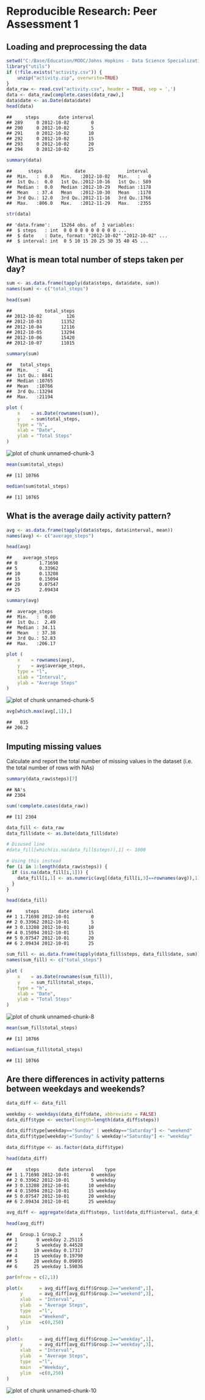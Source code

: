 # Reproducible Research: Peer Assessment 1

## Loading and preprocessing the data


```r
setwd("C:/Base/Education/MOOC/Johns Hopkins - Data Science Specialization/Reproducible Research/RepData_PeerAssessment1");
library("utils")
if (!file.exists("activity.csv")) {
    unzip("activity.zip", overwrite=TRUE)
}
data_raw <- read.csv("activity.csv", header = TRUE, sep = ',')
data <- data_raw[complete.cases(data_raw),]
data$date <- as.Date(data$date)
head(data)
```

```
##     steps       date interval
## 289     0 2012-10-02        0
## 290     0 2012-10-02        5
## 291     0 2012-10-02       10
## 292     0 2012-10-02       15
## 293     0 2012-10-02       20
## 294     0 2012-10-02       25
```

```r
summary(data)
```

```
##      steps            date               interval   
##  Min.   :  0.0   Min.   :2012-10-02   Min.   :   0  
##  1st Qu.:  0.0   1st Qu.:2012-10-16   1st Qu.: 589  
##  Median :  0.0   Median :2012-10-29   Median :1178  
##  Mean   : 37.4   Mean   :2012-10-30   Mean   :1178  
##  3rd Qu.: 12.0   3rd Qu.:2012-11-16   3rd Qu.:1766  
##  Max.   :806.0   Max.   :2012-11-29   Max.   :2355
```

```r
str(data)
```

```
## 'data.frame':	15264 obs. of  3 variables:
##  $ steps   : int  0 0 0 0 0 0 0 0 0 0 ...
##  $ date    : Date, format: "2012-10-02" "2012-10-02" ...
##  $ interval: int  0 5 10 15 20 25 30 35 40 45 ...
```



## What is mean total number of steps taken per day?


```r
sum <- as.data.frame(tapply(data$steps, data$date, sum))
names(sum) <- c("total_steps")
```


```r
head(sum)
```

```
##            total_steps
## 2012-10-02         126
## 2012-10-03       11352
## 2012-10-04       12116
## 2012-10-05       13294
## 2012-10-06       15420
## 2012-10-07       11015
```

```r
summary(sum)
```

```
##   total_steps   
##  Min.   :   41  
##  1st Qu.: 8841  
##  Median :10765  
##  Mean   :10766  
##  3rd Qu.:13294  
##  Max.   :21194
```

```r
plot (
    x    = as.Date(rownames(sum)),
    y    = sum$total_steps,
    type = "h",
    xlab = "Date",
    ylab = "Total Steps"
)
```

![plot of chunk unnamed-chunk-3](figure/unnamed-chunk-3.png) 

```r
mean(sum$total_steps)
```

```
## [1] 10766
```

```r
median(sum$total_steps)
```

```
## [1] 10765
```



## What is the average daily activity pattern?


```r
avg <- as.data.frame(tapply(data$steps, data$interval, mean))
names(avg) <- c("average_steps")
```


```r
head(avg)
```

```
##    average_steps
## 0        1.71698
## 5        0.33962
## 10       0.13208
## 15       0.15094
## 20       0.07547
## 25       2.09434
```

```r
summary(avg)
```

```
##  average_steps   
##  Min.   :  0.00  
##  1st Qu.:  2.49  
##  Median : 34.11  
##  Mean   : 37.38  
##  3rd Qu.: 52.83  
##  Max.   :206.17
```

```r
plot (
    x    = rownames(avg),
    y    = avg$average_steps,
    type = "l",
    xlab = "Interval",
    ylab = "Average Steps"
)
```

![plot of chunk unnamed-chunk-5](figure/unnamed-chunk-5.png) 

```r
avg[which.max(avg[,1]),]
```

```
##   835 
## 206.2
```



## Imputing missing values

Calculate and report the total number of missing values in the dataset (i.e. the total number of rows with NAs)


```r
summary(data_raw$steps)[7]
```

```
## NA's 
## 2304
```

```r
sum(!complete.cases(data_raw))
```

```
## [1] 2304
```


```r
data_fill <- data_raw
data_fill$date <- as.Date(data_fill$date)

# Disused line
#data_fill[which(is.na(data_fill$steps)),1] <- 1000

# Using this instead
for (i in 1:length(data_raw$steps)) {
  if (is.na(data_fill[i,1])) {
    data_fill[i,1] <- as.numeric(avg[(data_fill[i,3]==rownames(avg)),1])
  }  
}

head(data_fill)
```

```
##     steps       date interval
## 1 1.71698 2012-10-01        0
## 2 0.33962 2012-10-01        5
## 3 0.13208 2012-10-01       10
## 4 0.15094 2012-10-01       15
## 5 0.07547 2012-10-01       20
## 6 2.09434 2012-10-01       25
```



```r
sum_fill <- as.data.frame(tapply(data_fill$steps, data_fill$date, sum))
names(sum_fill) <- c("total_steps")

plot (
    x    = as.Date(rownames(sum_fill)),
    y    = sum_fill$total_steps,
    type = "h",
    xlab = "Date",
    ylab = "Total Steps"
)
```

![plot of chunk unnamed-chunk-8](figure/unnamed-chunk-8.png) 

```r
mean(sum_fill$total_steps)
```

```
## [1] 10766
```

```r
median(sum_fill$total_steps)
```

```
## [1] 10766
```



## Are there differences in activity patterns between weekdays and weekends?


```r
data_diff <- data_fill

weekday <- weekdays(data_diff$date, abbreviate = FALSE)
data_diff$type <- vector(length=length(data_diff$steps))

data_diff$type[weekday=="Sunday" | weekday=="Saturday"] <- "weekend"
data_diff$type[weekday!="Sunday" & weekday!="Saturday"] <- "weekday"

data_diff$type <- as.factor(data_diff$type)

head(data_diff)
```

```
##     steps       date interval    type
## 1 1.71698 2012-10-01        0 weekday
## 2 0.33962 2012-10-01        5 weekday
## 3 0.13208 2012-10-01       10 weekday
## 4 0.15094 2012-10-01       15 weekday
## 5 0.07547 2012-10-01       20 weekday
## 6 2.09434 2012-10-01       25 weekday
```


```r
avg_diff <- aggregate(data_diff$steps, list(data_diff$interval, data_diff$type), mean)

head(avg_diff)
```

```
##   Group.1 Group.2       x
## 1       0 weekday 2.25115
## 2       5 weekday 0.44528
## 3      10 weekday 0.17317
## 4      15 weekday 0.19790
## 5      20 weekday 0.09895
## 6      25 weekday 1.59036
```

```r
par(mfrow = c(2,1))

plot(x      = avg_diff[avg_diff$Group.2=="weekend",1], 
     y      = avg_diff[avg_diff$Group.2=="weekend",3], 
     xlab   = "Interval", 
     ylab   = "Average Steps", 
     type   ="l", 
     main   ="Weekend", 
     ylim   =c(0,250)
)

plot(x      = avg_diff[avg_diff$Group.2=="weekday",1], 
     y      = avg_diff[avg_diff$Group.2=="weekday",3], 
     xlab   = "Interval", 
     ylab   = "Average Steps", 
     type   ="l",
     main   ="Weekday",
     ylim   =c(0,250)
)
```

![plot of chunk unnamed-chunk-10](figure/unnamed-chunk-10.png) 
